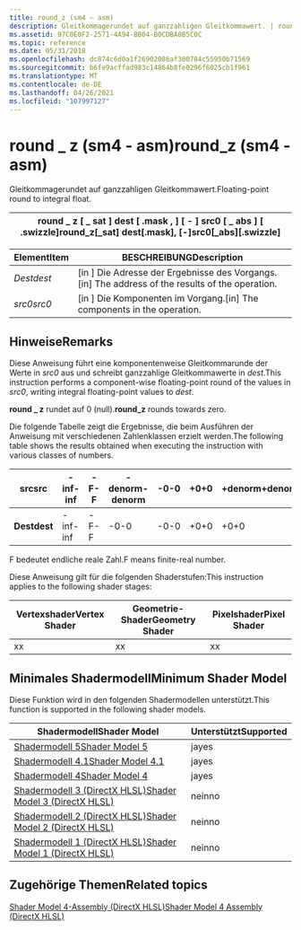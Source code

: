 ```yaml
---
title: round_z (sm4 – asm)
description: Gleitkommagerundet auf ganzzahligen Gleitkommawert. | round_z (sm4 – asm)
ms.assetid: 97C0E0F2-2571-4A94-BB04-B0CDBA0B5C0C
ms.topic: reference
ms.date: 05/31/2018
ms.openlocfilehash: dc874c6d0a1f26902086af300784c55950b71569
ms.sourcegitcommit: b6fe9acffad983c14864b8fe0296f6025cb1f961
ms.translationtype: MT
ms.contentlocale: de-DE
ms.lasthandoff: 04/26/2021
ms.locfileid: "107997127"
---
```

# <a name="round_z-sm4---asm"></a><span data-ttu-id="f8c65-104">round \_ z (sm4 - asm)</span><span class="sxs-lookup"><span data-stu-id="f8c65-104">round\_z (sm4 - asm)</span></span>

<span data-ttu-id="f8c65-105">Gleitkommagerundet auf ganzzahligen Gleitkommawert.</span><span class="sxs-lookup"><span data-stu-id="f8c65-105">Floating-point round to integral float.</span></span>



| <span data-ttu-id="f8c65-106">round \_ z \[ \_ sat \] dest \[ .mask , \] \[ - \] src0 \[ \_ abs \] \[ .swizzle\]</span><span class="sxs-lookup"><span data-stu-id="f8c65-106">round\_z\[\_sat\] dest\[.mask\], \[-\]src0\[\_abs\]\[.swizzle\]</span></span> |
|-----------------------------------------------------------------|



 



| <span data-ttu-id="f8c65-107">Element</span><span class="sxs-lookup"><span data-stu-id="f8c65-107">Item</span></span>                                                            | <span data-ttu-id="f8c65-108">BESCHREIBUNG</span><span class="sxs-lookup"><span data-stu-id="f8c65-108">Description</span></span>                                                    |
|-----------------------------------------------------------------|----------------------------------------------------------------|
| <span data-ttu-id="f8c65-109"><span id="dest"></span><span id="DEST"></span>*Dest*</span><span class="sxs-lookup"><span data-stu-id="f8c65-109"><span id="dest"></span><span id="DEST"></span>*dest*</span></span><br/> | <span data-ttu-id="f8c65-110">\[in \] Die Adresse der Ergebnisse des Vorgangs.</span><span class="sxs-lookup"><span data-stu-id="f8c65-110">\[in\] The address of the results of the operation.</span></span><br/> |
| <span data-ttu-id="f8c65-111"><span id="src0"></span><span id="SRC0"></span>*src0*</span><span class="sxs-lookup"><span data-stu-id="f8c65-111"><span id="src0"></span><span id="SRC0"></span>*src0*</span></span><br/> | <span data-ttu-id="f8c65-112">\[in \] Die Komponenten im Vorgang.</span><span class="sxs-lookup"><span data-stu-id="f8c65-112">\[in\] The components in the operation.</span></span><br/>             |



 

## <a name="remarks"></a><span data-ttu-id="f8c65-113">Hinweise</span><span class="sxs-lookup"><span data-stu-id="f8c65-113">Remarks</span></span>

<span data-ttu-id="f8c65-114">Diese Anweisung führt eine komponentenweise Gleitkommarunde der Werte in *src0* aus und schreibt ganzzahlige Gleitkommawerte in *dest*.</span><span class="sxs-lookup"><span data-stu-id="f8c65-114">This instruction performs a component-wise floating-point round of the values in *src0*, writing integral floating-point values to *dest*.</span></span>

<span data-ttu-id="f8c65-115">**round \_ z** rundet auf 0 (null).</span><span class="sxs-lookup"><span data-stu-id="f8c65-115">**round\_z** rounds towards zero.</span></span>

<span data-ttu-id="f8c65-116">Die folgende Tabelle zeigt die Ergebnisse, die beim Ausführen der Anweisung mit verschiedenen Zahlenklassen erzielt werden.</span><span class="sxs-lookup"><span data-stu-id="f8c65-116">The following table shows the results obtained when executing the instruction with various classes of numbers.</span></span>



| <span data-ttu-id="f8c65-117">**src**</span><span class="sxs-lookup"><span data-stu-id="f8c65-117">**src**</span></span>  | <span data-ttu-id="f8c65-118">**-inf**</span><span class="sxs-lookup"><span data-stu-id="f8c65-118">**-inf**</span></span> | <span data-ttu-id="f8c65-119">**-F**</span><span class="sxs-lookup"><span data-stu-id="f8c65-119">**-F**</span></span> | <span data-ttu-id="f8c65-120">**-denorm**</span><span class="sxs-lookup"><span data-stu-id="f8c65-120">**-denorm**</span></span> | <span data-ttu-id="f8c65-121">**-0**</span><span class="sxs-lookup"><span data-stu-id="f8c65-121">**-0**</span></span> | <span data-ttu-id="f8c65-122">**+0**</span><span class="sxs-lookup"><span data-stu-id="f8c65-122">**+0**</span></span> | <span data-ttu-id="f8c65-123">**+denorm**</span><span class="sxs-lookup"><span data-stu-id="f8c65-123">**+denorm**</span></span> | <span data-ttu-id="f8c65-124">**+F**</span><span class="sxs-lookup"><span data-stu-id="f8c65-124">**+F**</span></span> | <span data-ttu-id="f8c65-125">**+inf**</span><span class="sxs-lookup"><span data-stu-id="f8c65-125">**+inf**</span></span> | <span data-ttu-id="f8c65-126">**NaN**</span><span class="sxs-lookup"><span data-stu-id="f8c65-126">**NaN**</span></span> |
|----------|----------|--------|-------------|--------|--------|-------------|--------|----------|---------|
| <span data-ttu-id="f8c65-127">**Dest**</span><span class="sxs-lookup"><span data-stu-id="f8c65-127">**dest**</span></span> | <span data-ttu-id="f8c65-128">-inf</span><span class="sxs-lookup"><span data-stu-id="f8c65-128">-inf</span></span>     | <span data-ttu-id="f8c65-129">-F</span><span class="sxs-lookup"><span data-stu-id="f8c65-129">-F</span></span>     | <span data-ttu-id="f8c65-130">-0</span><span class="sxs-lookup"><span data-stu-id="f8c65-130">-0</span></span>          | <span data-ttu-id="f8c65-131">-0</span><span class="sxs-lookup"><span data-stu-id="f8c65-131">-0</span></span>     | <span data-ttu-id="f8c65-132">+0</span><span class="sxs-lookup"><span data-stu-id="f8c65-132">+0</span></span>     | <span data-ttu-id="f8c65-133">+0</span><span class="sxs-lookup"><span data-stu-id="f8c65-133">+0</span></span>          | <span data-ttu-id="f8c65-134">+F</span><span class="sxs-lookup"><span data-stu-id="f8c65-134">+F</span></span>     | <span data-ttu-id="f8c65-135">+inf</span><span class="sxs-lookup"><span data-stu-id="f8c65-135">+inf</span></span>     | <span data-ttu-id="f8c65-136">NaN</span><span class="sxs-lookup"><span data-stu-id="f8c65-136">NaN</span></span>     |



 

<span data-ttu-id="f8c65-137">F bedeutet endliche reale Zahl.</span><span class="sxs-lookup"><span data-stu-id="f8c65-137">F means finite-real number.</span></span>

<span data-ttu-id="f8c65-138">Diese Anweisung gilt für die folgenden Shaderstufen:</span><span class="sxs-lookup"><span data-stu-id="f8c65-138">This instruction applies to the following shader stages:</span></span>



| <span data-ttu-id="f8c65-139">Vertexshader</span><span class="sxs-lookup"><span data-stu-id="f8c65-139">Vertex Shader</span></span> | <span data-ttu-id="f8c65-140">Geometrie-Shader</span><span class="sxs-lookup"><span data-stu-id="f8c65-140">Geometry Shader</span></span> | <span data-ttu-id="f8c65-141">Pixelshader</span><span class="sxs-lookup"><span data-stu-id="f8c65-141">Pixel Shader</span></span> |
|---------------|-----------------|--------------|
| <span data-ttu-id="f8c65-142">x</span><span class="sxs-lookup"><span data-stu-id="f8c65-142">x</span></span>             | <span data-ttu-id="f8c65-143">x</span><span class="sxs-lookup"><span data-stu-id="f8c65-143">x</span></span>               | <span data-ttu-id="f8c65-144">x</span><span class="sxs-lookup"><span data-stu-id="f8c65-144">x</span></span>            |



 

## <a name="minimum-shader-model"></a><span data-ttu-id="f8c65-145">Minimales Shadermodell</span><span class="sxs-lookup"><span data-stu-id="f8c65-145">Minimum Shader Model</span></span>

<span data-ttu-id="f8c65-146">Diese Funktion wird in den folgenden Shadermodellen unterstützt.</span><span class="sxs-lookup"><span data-stu-id="f8c65-146">This function is supported in the following shader models.</span></span>



| <span data-ttu-id="f8c65-147">Shadermodell</span><span class="sxs-lookup"><span data-stu-id="f8c65-147">Shader Model</span></span>                                              | <span data-ttu-id="f8c65-148">Unterstützt</span><span class="sxs-lookup"><span data-stu-id="f8c65-148">Supported</span></span> |
|-----------------------------------------------------------|-----------|
| [<span data-ttu-id="f8c65-149">Shadermodell 5</span><span class="sxs-lookup"><span data-stu-id="f8c65-149">Shader Model 5</span></span>](d3d11-graphics-reference-sm5.md)        | <span data-ttu-id="f8c65-150">ja</span><span class="sxs-lookup"><span data-stu-id="f8c65-150">yes</span></span>       |
| [<span data-ttu-id="f8c65-151">Shadermodell 4.1</span><span class="sxs-lookup"><span data-stu-id="f8c65-151">Shader Model 4.1</span></span>](dx-graphics-hlsl-sm4.md)              | <span data-ttu-id="f8c65-152">ja</span><span class="sxs-lookup"><span data-stu-id="f8c65-152">yes</span></span>       |
| [<span data-ttu-id="f8c65-153">Shadermodell 4</span><span class="sxs-lookup"><span data-stu-id="f8c65-153">Shader Model 4</span></span>](dx-graphics-hlsl-sm4.md)                | <span data-ttu-id="f8c65-154">ja</span><span class="sxs-lookup"><span data-stu-id="f8c65-154">yes</span></span>       |
| [<span data-ttu-id="f8c65-155">Shadermodell 3 (DirectX HLSL)</span><span class="sxs-lookup"><span data-stu-id="f8c65-155">Shader Model 3 (DirectX HLSL)</span></span>](dx-graphics-hlsl-sm3.md) | <span data-ttu-id="f8c65-156">nein</span><span class="sxs-lookup"><span data-stu-id="f8c65-156">no</span></span>        |
| [<span data-ttu-id="f8c65-157">Shadermodell 2 (DirectX HLSL)</span><span class="sxs-lookup"><span data-stu-id="f8c65-157">Shader Model 2 (DirectX HLSL)</span></span>](dx-graphics-hlsl-sm2.md) | <span data-ttu-id="f8c65-158">nein</span><span class="sxs-lookup"><span data-stu-id="f8c65-158">no</span></span>        |
| [<span data-ttu-id="f8c65-159">Shadermodell 1 (DirectX HLSL)</span><span class="sxs-lookup"><span data-stu-id="f8c65-159">Shader Model 1 (DirectX HLSL)</span></span>](dx-graphics-hlsl-sm1.md) | <span data-ttu-id="f8c65-160">nein</span><span class="sxs-lookup"><span data-stu-id="f8c65-160">no</span></span>        |



 

## <a name="related-topics"></a><span data-ttu-id="f8c65-161">Zugehörige Themen</span><span class="sxs-lookup"><span data-stu-id="f8c65-161">Related topics</span></span>

<dl> <dt>

[<span data-ttu-id="f8c65-162">Shader Model 4-Assembly (DirectX HLSL)</span><span class="sxs-lookup"><span data-stu-id="f8c65-162">Shader Model 4 Assembly (DirectX HLSL)</span></span>](dx-graphics-hlsl-sm4-asm.md)
</dt> </dl>

 

 





